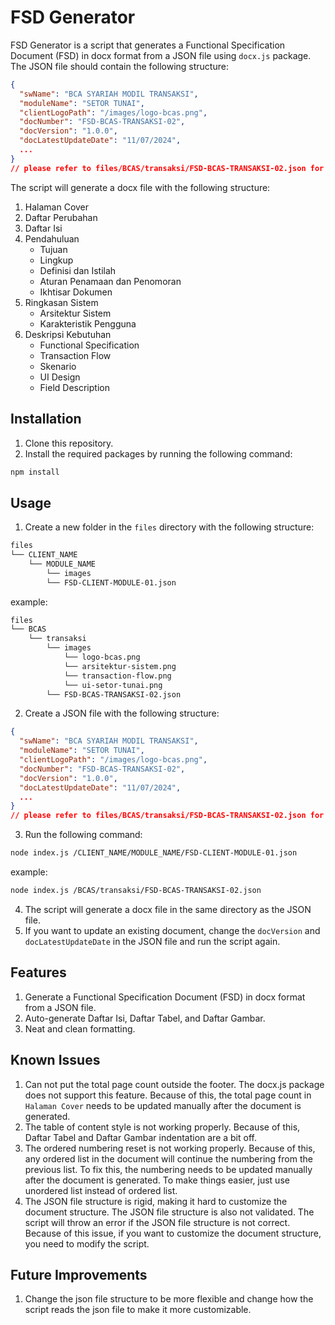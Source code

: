 # FSD Generator

FSD Generator is a script that generates a Functional Specification Document (FSD) in docx format from a JSON file using `docx.js` package. The JSON file should contain the following structure:

```json
{
  "swName": "BCA SYARIAH MODIL TRANSAKSI",
  "moduleName": "SETOR TUNAI",
  "clientLogoPath": "/images/logo-bcas.png",
  "docNumber": "FSD-BCAS-TRANSAKSI-02",
  "docVersion": "1.0.0",
  "docLatestUpdateDate": "11/07/2024",
  ...
}
// please refer to files/BCAS/transaksi/FSD-BCAS-TRANSAKSI-02.json for the complete structure
```

The script will generate a docx file with the following structure:

1. Halaman Cover
2. Daftar Perubahan
3. Daftar Isi
4. Pendahuluan
   - Tujuan
   - Lingkup
   - Definisi dan Istilah
   - Aturan Penamaan dan Penomoran
   - Ikhtisar Dokumen
5. Ringkasan Sistem
   - Arsitektur Sistem
   - Karakteristik Pengguna
6. Deskripsi Kebutuhan
   - Functional Specification
   - Transaction Flow
   - Skenario
   - UI Design
   - Field Description

## Installation

1. Clone this repository.
2. Install the required packages by running the following command:

```bash
npm install
```

## Usage

1. Create a new folder in the `files` directory with the following structure:

```bash
files
└── CLIENT_NAME
    └── MODULE_NAME
        └── images
        └── FSD-CLIENT-MODULE-01.json
```

example:

```bash
files
└── BCAS
    └── transaksi
        └── images
            └── logo-bcas.png
            └── arsitektur-sistem.png
            └── transaction-flow.png
            └── ui-setor-tunai.png 
        └── FSD-BCAS-TRANSAKSI-02.json
```

2. Create a JSON file with the following structure:

```json
{
  "swName": "BCA SYARIAH MODIL TRANSAKSI",
  "moduleName": "SETOR TUNAI",
  "clientLogoPath": "/images/logo-bcas.png",
  "docNumber": "FSD-BCAS-TRANSAKSI-02",
  "docVersion": "1.0.0",
  "docLatestUpdateDate": "11/07/2024",
  ...
}
// please refer to files/BCAS/transaksi/FSD-BCAS-TRANSAKSI-02.json for the complete structure
```

3. Run the following command:

```bash
node index.js /CLIENT_NAME/MODULE_NAME/FSD-CLIENT-MODULE-01.json
```

example:

```bash
node index.js /BCAS/transaksi/FSD-BCAS-TRANSAKSI-02.json
```

4. The script will generate a docx file in the same directory as the JSON file.
5. If you want to update an existing document, change the `docVersion` and `docLatestUpdateDate` in the JSON file and run the script again.

## Features

1. Generate a Functional Specification Document (FSD) in docx format from a JSON file.
2. Auto-generate Daftar Isi, Daftar Tabel, and Daftar Gambar.
3. Neat and clean formatting.

## Known Issues

1. Can not put the total page count outside the footer. The docx.js package does not support this feature. Because of this, the total page count in `Halaman Cover` needs to be updated manually after the document is generated.
2. The table of content style is not working properly. Because of this, Daftar Tabel and Daftar Gambar indentation are a bit off.
3. The ordered numbering reset is not working properly. Because of this, any ordered list in the document will continue the numbering from the previous list. To fix this, the numbering needs to be updated manually after the document is generated. To make things easier, just use unordered list instead of ordered list.
4. The JSON file structure is rigid, making it hard to customize the document structure. The JSON file structure is also not validated. The script will throw an error if the JSON file structure is not correct. Because of this issue, if you want to customize the document structure, you need to modify the script.

## Future Improvements

1. Change the json file structure to be more flexible and change how the script reads the json file to make it more customizable.
